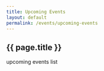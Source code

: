 ```yaml
---
title: Upcoming Events
layout: default
permalink: /events/upcoming-events
---
```


## {{ page.title }}

upcoming events list